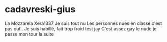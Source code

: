 # cadavreski-gius
La Mozzarela 
Xera1337
Je suis tout nu 
Les personnes nues en classe c'est pas ouf..
Je suis habillé, fait trop froid 
test jay
C'est assez gay le nude
je passe mon tour
la suite
